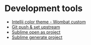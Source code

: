 # Development tools

- [Intellij color theme - Wombat custom](./intellij-wombat-colors-custom)
- [Git push & set upstream](./git-push-up)
- [Sublime open as project](./sublime-open-as-project)
- [Sublime generate project](./sublime-gen-project)
